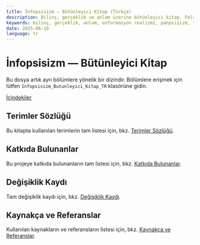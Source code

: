 ```yaml
---
title: İnfopsisizm – Bütünleyici Kitap (Türkçe)
description: Bilinç, gerçeklik ve anlam üzerine bütünleyici kitap. Felsefe, bilim, enformasyon realizmi ve panpsişizm birleştirilerek varlık ve bilincin anlaşılır bir modeli sunuluyor.
keywords: bilinç, gerçeklik, anlam, enformasyon realizmi, panpsişizm, felsefe, metafizik, varlık, özbilinç, etik
date: 2025-06-16
language: tr
---
```


# İnfopsisizm — Bütünleyici Kitap

Bu dosya artık ayrı bölümlere yönelik bir dizindir. Bölümlere erişmek için lütfen `Infopsisizm_Butunleyici_Kitap_TR` klasörüne gidin.

[İçindekiler](Infopsisizm_Butunleyici_Kitap_TR/00_İçindekiler.md)

## Terimler Sözlüğü

Bu kitapta kullanılan terimlerin tam listesi için, bkz. [Terimler Sözlüğü](Infopsisizm_Butunleyici_Kitap_TR/20_Terimler_Sözlüğü.md).

## Katkıda Bulunanlar

Bu projeye katkıda bulunanların tam listesi için, bkz. [Katkıda Bulunanlar](Infopsisizm_Butunleyici_Kitap_TR/21_Katkıda_Bulunanlar.md).

## Değişiklik Kaydı

Tam değişiklik kaydı için, bkz. [Değişiklik Kaydı](Infopsisizm_Butunleyici_Kitap_TR/22_Değişiklik_Kaydı.md).

## Kaynakça ve Referanslar

Kullanılan kaynakların ve referansların listesi için, bkz. [Kaynakça ve Referanslar](Infopsisizm_Butunleyici_Kitap_TR/23_Kaynakça_ve_Referanslar.md).
